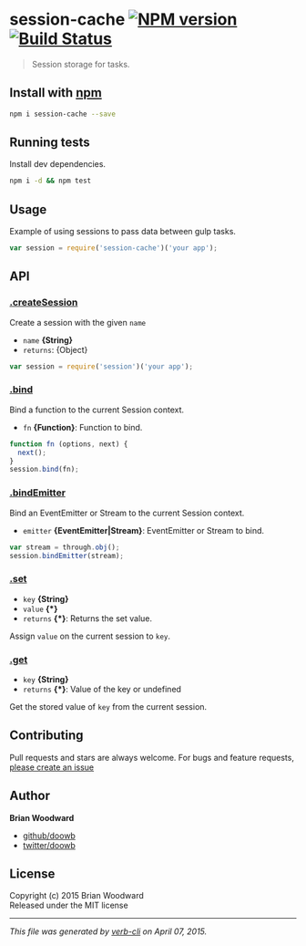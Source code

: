 # session-cache [![NPM version](https://badge.fury.io/js/session-cache.svg)](http://badge.fury.io/js/session-cache)  [![Build Status](https://travis-ci.org/doowb/session-cache.svg)](https://travis-ci.org/doowb/session-cache) 

> Session storage for tasks.

## Install with [npm](npmjs.org)

```bash
npm i session-cache --save
```

## Running tests
Install dev dependencies.

```bash
npm i -d && npm test
```

## Usage

Example of using sessions to pass data between gulp tasks.

```js
var session = require('session-cache')('your app');
```

## API
### [.createSession](./index.js#L36)

Create a session with the given `name`

* `name` **{String}**    
* `returns`: {Object}  

```js
var session = require('session')('your app');
```

### [.bind](./index.js#L79)

Bind a function to the current Session context.

* `fn` **{Function}**: Function to bind.    

```js
function fn (options, next) {
  next();
}
session.bind(fn);
```

### [.bindEmitter](./index.js#L93)

Bind an EventEmitter or Stream to the current Session context.

* `emitter` **{EventEmitter|Stream}**: EventEmitter or Stream to bind.    

```js
var stream = through.obj();
session.bindEmitter(stream);
```

### [.set](./index.js#L104)

* `key` **{String}**    
* `value` **{*}**    
* `returns` **{*}**: Returns the set value.  

Assign `value` on the current session to `key`.

### [.get](./index.js#L119)

* `key` **{String}**    
* `returns` **{*}**: Value of the key or undefined  

Get the stored value of `key` from the current session.

## Contributing
Pull requests and stars are always welcome. For bugs and feature requests, [please create an issue](https://github.com/doowb/session-cache/issues)

## Author

**Brian Woodward**
 
+ [github/doowb](https://github.com/doowb)
+ [twitter/doowb](http://twitter.com/doowb) 

## License
Copyright (c) 2015 Brian Woodward  
Released under the MIT license

***

_This file was generated by [verb-cli](https://github.com/assemble/verb-cli) on April 07, 2015._
